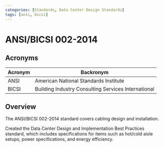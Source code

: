 ```yaml
---
categories: [Standards, Data Center Design Standards]
tags: [ansi, bicsi]
---
```


# ANSI/BICSI 002-2014

## Acronyms

| Acronym | Backronym |
| - | - |
| ANSI | American National Standards Institute |
| BICSI | Building Industry Consulting Services International |

## Overview

The ANSI/BICSI 002-2014 standard covers cabling design and installation.

Created the Data Center Design and Implementation Best Practices standard, which includes specifications for items such as hot/cold aisle setups, power specifications, and energy efficiency.
